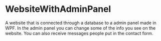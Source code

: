 # WebsiteWithAdminPanel
A website that is connected through a database to a admin panel made in WPF. In the admin panel you can change some of the info you see on the website. You can also receive messages people put in the contact form.

